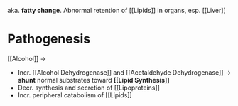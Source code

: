 aka. **fatty change**. Abnormal retention of [[Lipids]] in organs, esp. [[Liver]]

# Pathogenesis
[[Alcohol]] -> 
- Incr. [[Alcohol Dehydrogenase]] and [[Acetaldehyde Dehydrogenase]] -> **shunt** normal substrates toward **[[Lipid Synthesis]]**
- Decr. synthesis and secretion of [[Lipoproteins]]
- Incr. peripheral catabolism of [[Lipids]]